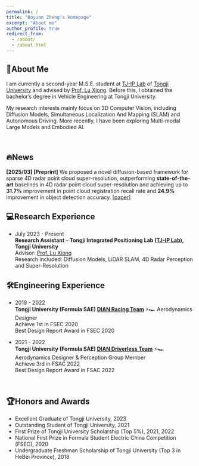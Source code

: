 ```yaml
---
permalink: /
title: "Boyuan Zheng's Homepage"
excerpt: "About me"
author_profile: true
redirect_from: 
  - /about/
  - /about.html
---
```


## 💫About Me

I am currently a second-year M.S.E. student at [TJ-IP Lab](https://github.com/TJ-IPLab/) of [Tongji University](https://www.tongji.edu.cn/) and advised by [Prof. Lu Xiong](https://auto.tongji.edu.cn/info/1146/6330.htm). Before this, I obtained the bachelor’s degree in Vehicle Engineering at Tongji University.

My research interests mainly focus on 3D Computer Vision, including Diffusion Models, Simultaneous Localization And Mapping (SLAM) and Autonomous Driving. More recently, I have been exploring Multi-modal Large Models and Embodied AI.

&nbsp;

<!-- 这是一个注释 -->

 ## 🔥News 
 **[2025/03] [Preprint]** We proposed a novel diffusion-based framework for sparse 4D radar point cloud super-resolution, outperforming **state-of-the-art** baselines in 4D radar point cloud super-resolution and achieving up to **31.7%** improvement in point cloud registration recall rate and **24.9%** improvement in object detection accuracy. [[paper](https://arxiv.org/pdf/2503.17097/)]
 
 
<!--  One paper was submitted to IROS 2025. [[slides]] -->
<!-- **[2024/12]** Invited Talk at Princeton University. [[slides]](../files/Talk_princeton_zehan.pdf)    -->
<!-- **[2024/12]** Invited as a Reviewer for ICML. -->
<!-- &nbsp;   -->

<!--## 📝Publications -->
<!--<div class='paper-box'><div class='paper-box-image'><img src='..\static\images\LiDAR4D\dynamic_scene.png' alt="lidar4d" width="100%"> -->
<!--</div><div class='paper-box-text' markdown="1"> -->
<!--**LiDAR4D: Dynamic Neural Fields for Novel Space-time View LiDAR Synthesis**   --> 
<!--**Zehan Zheng**, Fan Lu, Weiyi Xue, Guang Chen, Changjun Jiang.    -->
<!--**CVPR**, 2024   -->
<!--**[[Paper]](https://arxiv.org/abs/2404.02742) &#124; [[Code]](https://github.com/ispc-lab/LiDAR4D) &#124; [[Project Page]] --><!--(https://dyfcalid.github.io/LiDAR4D) &#124; [[Video]](https://www.youtube.com/watch?v=E6XyG3A3EZ8) &#124; [[Talk]]--><!--(https://www.bilibili.com/video/BV1Uy411Y766/?t=10870) &#124; [[Slides]]--><!--(https://drive.google.com/file/d/1Q6yTVGoBf_nfWR4rW9RcSGlxRMufmSXc/view?usp=sharing) &#124; [[Poster]]--><!--(https://drive.google.com/file/d/13cf0rSjCjGRyBsYOcQSa6Qf1Oe1a5QCy/view?usp=sharing)**   --><!--
Differentiable LiDAR-only framework for novel space-time LiDAR view synthesis, which reconstructs dynamic driving scenarios and --><!--generates realistic LiDAR point clouds end-to-end. It also supports simulation in the dynamic scene.  -->

<!--</div> -->
<!--</div> -->


## 💻Research Experience
- July 2023 - Present  
  **Research Assistant** - **Tongji Integrated Positioning Lab ([TJ-IP Lab](https://github.com/TJ-IPLab/)), Tongji University**  
  Advisor: [Prof. Lu Xiong](https://auto.tongji.edu.cn/info/1146/6330.htm)  
  Research included: Diffusion Models, LiDAR SLAM, 4D Radar Perception and Super-Resolution  

## 🛠️Engineering Experience
- 2019 - 2022  
  **Tongji University (Formula SAE) [DIAN Racing Team](http://www.dianracing.com/)** ⚡🏎️ 
  Aerodynamics Designer  
  Achieve 1st in FSEC 2020  
  Best Design Report Award in FSEC 2020  

- 2021 - 2022  
**Tongji University (Formula SAE) [DIAN Driverless Team](http://www.dianracing.com/)** ⚡🏎️  
  Aerodynamics Designer & Perception Group Member  
  Achieve 3rd in FSAC 2022  
  Best Design Report Award in FSAC 2022 

&nbsp;   

## 🏆Honors and Awards
- Excellent Graduate of Tongji University, 2023
- Outstanding Student of Tongji University, 2021
- First Prize of Tongji University Scholarship (Top 5%), 2021, 2022
- National First Prize in Formula Student Electric China Competition (FSEC), 2020
- Undergraduate Freshman Scholarship of Tongji University (Top 3 in HeBei Province), 2018  

&nbsp;  
